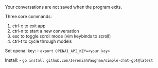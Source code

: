 Your conversations are not saved when the program exits.

Three core commands: 
 1. ctrl-c to exit app
 2. ctrl-n to start a new conversation
 3. esc to toggle scroll mode (vim keybinds to scroll)
 4. ctrl-t to cycle through models

Set openai key:
    - `export OPENAI_API_KEY=<your key>`

Install:
    - `go install github.com/JeremiahVaughan/simple-chat-gpt@latest`
